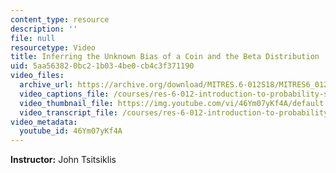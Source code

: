 ```yaml
---
content_type: resource
description: ''
file: null
resourcetype: Video
title: Inferring the Unknown Bias of a Coin and the Beta Distribution
uid: 5aa56382-0bc2-1b03-4be0-cb4c3f371190
video_files:
  archive_url: https://archive.org/download/MITRES.6-012S18/MITRES6_012S18_L14-08_300k.mp4
  video_captions_file: /courses/res-6-012-introduction-to-probability-spring-2018/336b064fa57d5ea783d2d5aab4de4d6f_46Ym07yKf4A.vtt
  video_thumbnail_file: https://img.youtube.com/vi/46Ym07yKf4A/default.jpg
  video_transcript_file: /courses/res-6-012-introduction-to-probability-spring-2018/1e6450fb351633bb7666be3e5b99a75e_46Ym07yKf4A.pdf
video_metadata:
  youtube_id: 46Ym07yKf4A
---
```


**Instructor:** John Tsitsiklis
